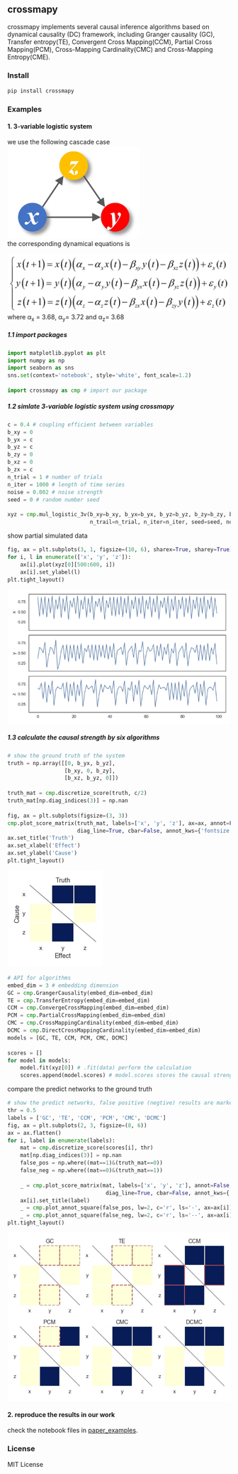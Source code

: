 ## crossmapy
crossmapy implements several causal inference algorithms based on dynamical causality (DC) framework, including Granger causality (GC), 
Transfer entropy(TE), Convergent Cross Mapping(CCM), Partial Cross Mapping(PCM), Cross-Mapping Cardinality(CMC) and Cross-Mapping Entropy(CME).


### Install
```bash
pip install crossmapy
```


### Examples
#### 1. 3-variable logistic system

we use the following cascade case  
<img src="https://github.com/PengTao-HUST/crossmapy/blob/master/figures/cascade.jpg" width="300px">   
the corresponding dynamical equations is  

<img src="https://github.com/PengTao-HUST/crossmapy/blob/master/figures/equations.png" width="500px">    
where α<sub>x</sub> = 3.68, α<sub>y</sub>= 3.72 and α<sub>z</sub>= 3.68

##### 1.1 import packages
```python
import matplotlib.pyplot as plt
import numpy as np
import seaborn as sns
sns.set(context='notebook', style='white', font_scale=1.2)

import crossmapy as cmp # import our package
```

##### 1.2 simlate 3-variable logistic system using crossmapy
```python
c = 0.4 # coupling efficient between variables
b_xy = 0
b_yx = c
b_yz = c
b_zy = 0
b_xz = 0
b_zx = c
n_trial = 1 # number of trials
n_iter = 1000 # length of time series
noise = 0.002 # noise strength
seed = 0 # random number seed

xyz = cmp.mul_logistic_3v(b_xy=b_xy, b_yx=b_yx, b_yz=b_yz, b_zy=b_zy, b_xz=b_xz, b_zx=b_zx, 
                          n_trail=n_trial, n_iter=n_iter, seed=seed, noise=noise)
```

show partial simulated data
```python
fig, ax = plt.subplots(3, 1, figsize=(10, 6), sharex=True, sharey=True)
for i, l in enumerate(['x', 'y', 'z']):
    ax[i].plot(xyz[0][500:600, i])
    ax[i].set_ylabel(l)
plt.tight_layout()
```
![data](https://github.com/PengTao-HUST/crossmapy/blob/master/figures/partial_data.jpg?raw=true)

##### 1.3 calculate the causal strength by six algorithms
```python
# show the ground truth of the system
truth = np.array([[0, b_yx, b_yz],
                  [b_xy, 0, b_zy],
                  [b_xz, b_yz, 0]])

truth_mat = cmp.discretize_score(truth, c/2)
truth_mat[np.diag_indices(3)] = np.nan

fig, ax = plt.subplots(figsize=(3, 3))
cmp.plot_score_matrix(truth_mat, labels=['x', 'y', 'z'], ax=ax, annot=False,
                      diag_line=True, cbar=False, annot_kws={'fontsize': 12})
ax.set_title('Truth')
ax.set_xlabel('Effect')
ax.set_ylabel('Cause')
plt.tight_layout()
``` 
![truth](https://github.com/PengTao-HUST/crossmapy/blob/master/figures/truth.jpg?raw=true)

```python
# API for algorithms 
embed_dim = 3 # embedding dimension
GC = cmp.GrangerCausality(embed_dim=embed_dim)
TE = cmp.TransferEntropy(embed_dim=embed_dim)
CCM = cmp.ConvergeCrossMapping(embed_dim=embed_dim)
PCM = cmp.PartialCrossMapping(embed_dim=embed_dim)
CMC = cmp.CrossMappingCardinality(embed_dim=embed_dim)
DCMC = cmp.DirectCrossMappingCardinality(embed_dim=embed_dim)
models = [GC, TE, CCM, PCM, CMC, DCMC]

scores = []
for model in models:
    model.fit(xyz[0]) # .fit(data) perform the calculation
    scores.append(model.scores) # model.scores stores the causal strength matrix
```

compare the predict networks to the ground truth
```python
# show the predict networks, false positive (negtive) results are marked by red solid (dashed) squares. 
thr = 0.5
labels = ['GC', 'TE', 'CCM', 'PCM', 'CMC', 'DCMC']
fig, ax = plt.subplots(2, 3, figsize=(8, 6))
ax = ax.flatten()
for i, label in enumerate(labels):
    mat = cmp.discretize_score(scores[i], thr)
    mat[np.diag_indices(3)] = np.nan
    false_pos = np.where((mat==1)&(truth_mat==0))
    false_neg = np.where((mat==0)&(truth_mat==1))

    _ = cmp.plot_score_matrix(mat, labels=['x', 'y', 'z'], annot=False, ax=ax[i], vmin=0, vmax=1,
                               diag_line=True, cbar=False, annot_kws={'fontsize': 12})
    ax[i].set_title(label)
    _ = cmp.plot_annot_square(false_pos, lw=2, c='r', ls='-', ax=ax[i])
    _ = cmp.plot_annot_square(false_neg, lw=2, c='r', ls='--', ax=ax[i])
plt.tight_layout()
```
![prediction](https://github.com/PengTao-HUST/crossmapy/blob/master/figures/predicted.jpg?raw=true)

#### 2. reproduce the results in our work
check the notebook files in [paper_examples](https://github.com/PengTao-HUST/crossmapy/tree/master/paper_examples).


### License
MIT License